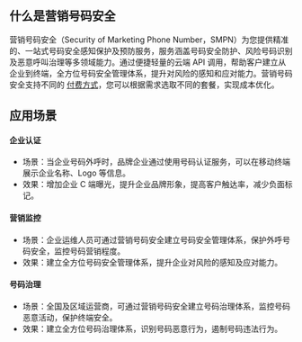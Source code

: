 
## 什么是营销号码安全
营销号码安全（Security of Marketing Phone Number，SMPN）为您提供精准的、一站式号码安全感知保护及预防服务，服务涵盖号码安全防护、风险号码识别及恶意呼叫治理等多领域能力。通过便捷轻量的云端 API 调用，帮助客户建立从企业到终端，全方位号码安全管理体系，提升对风险的感知和应对能力。营销号码安全支持不同的 [付费方式](https://cloud.tencent.com/document/product/1127/39350)，您可以根据需求选取不同的套餐，实现成本优化。

## 应用场景
#### 企业认证
- 场景：当企业号码外呼时，品牌企业通过使用号码认证服务，可以在移动终端展示企业名称、Logo 等信息。
- 效果：增加企业 C 端曝光，提升企业品牌形象，提高客户触达率，减少负面标记。

#### 营销监控
- 场景：企业运维人员可通过营销号码安全建立号码安全管理体系，保护外呼号码安全，监控号码营销程度。
- 效果：建立全方位号码安全管理体系，提升企业对风险的感知及应对能力。

#### 号码治理
- 场景：全国及区域运营商，可通过营销号码安全建立号码治理体系，监控号码恶意活动，保护终端安全。
- 效果：建立全方位号码治理体系，识别号码恶意行为，遏制号码违法行为。
